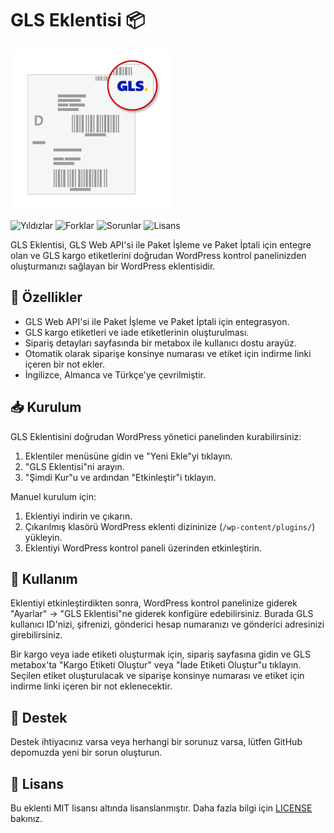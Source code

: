 # GLS Eklentisi 📦

![GLS Eklentisi Logosu](./icon-256x256.png)

![Yıldızlar](https://img.shields.io/github/stars/caglarop/gls-plugin)
![Forklar](https://img.shields.io/github/forks/caglarop/gls-plugin)
![Sorunlar](https://img.shields.io/github/issues/caglarop/gls-plugin)
![Lisans](https://img.shields.io/github/license/caglarop/gls-plugin)

GLS Eklentisi, GLS Web API'si ile Paket İşleme ve Paket İptali için entegre olan ve GLS kargo etiketlerini doğrudan WordPress kontrol panelinizden oluşturmanızı sağlayan bir WordPress eklentisidir.

## 🌟 Özellikler

- GLS Web API'si ile Paket İşleme ve Paket İptali için entegrasyon.
- GLS kargo etiketleri ve iade etiketlerinin oluşturulması.
- Sipariş detayları sayfasında bir metabox ile kullanıcı dostu arayüz.
- Otomatik olarak siparişe konsinye numarası ve etiket için indirme linki içeren bir not ekler.
- İngilizce, Almanca ve Türkçe'ye çevrilmiştir.

## 📥 Kurulum

GLS Eklentisini doğrudan WordPress yönetici panelinden kurabilirsiniz:

1. Eklentiler menüsüne gidin ve "Yeni Ekle"yi tıklayın.
2. "GLS Eklentisi"ni arayın.
3. "Şimdi Kur"u ve ardından "Etkinleştir"i tıklayın.

Manuel kurulum için:

1. Eklentiyi indirin ve çıkarın.
2. Çıkarılmış klasörü WordPress eklenti dizininize (`/wp-content/plugins/`) yükleyin.
3. Eklentiyi WordPress kontrol paneli üzerinden etkinleştirin.

## 🚀 Kullanım

Eklentiyi etkinleştirdikten sonra, WordPress kontrol panelinize giderek "Ayarlar" -> "GLS Eklentisi"ne giderek konfigüre edebilirsiniz. Burada GLS kullanıcı ID'nizi, şifrenizi, gönderici hesap numaranızı ve gönderici adresinizi girebilirsiniz.

Bir kargo veya iade etiketi oluşturmak için, sipariş sayfasına gidin ve GLS metabox'ta "Kargo Etiketi Oluştur" veya "İade Etiketi Oluştur"u tıklayın. Seçilen etiket oluşturulacak ve siparişe konsinye numarası ve etiket için indirme linki içeren bir not eklenecektir.

## 🙋 Destek

Destek ihtiyacınız varsa veya herhangi bir sorunuz varsa, lütfen GitHub depomuzda yeni bir sorun oluşturun.

## 📄 Lisans

Bu eklenti MIT lisansı altında lisanslanmıştır. Daha fazla bilgi için [LICENSE](LICENSE) bakınız.
